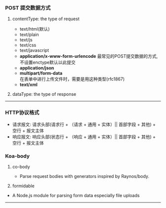 ### POST 提交数据方式
1. contentType: the type of request
	+ text/html(默认)
	+ text/plain
	+ text/js
	+ text/css
	+ text/javascript
	+ **application/x-www-form-urlencode**
		最常见的POST提交数据的方式, 不设置enctype默认以此提交
	+ **application/json**
	+ **multipart/form-data**  
		在表单中进行上传文件时，需要是用这种类型(rfc1867)
	+ **text/xml**

2. dataType: the type of response
***

### HTTP协议格式
+ 请求报文: 请求头部(请求行 + （请求 + 通用 + 实体）|| 首部字段 + 其他) + 空行 + 报文主体
+ 响应报文: 响应头部(状态行 + （响应 + 通用 + 实体）|| 首部字段 + 其他) + 空行 + 报文主体


### Koa-body
1. co-body
	+ Parse request bodies with generators inspired by Raynos/body.

2. formidable
  + A Node.js module for parsing form data especially file uploads
*** 




